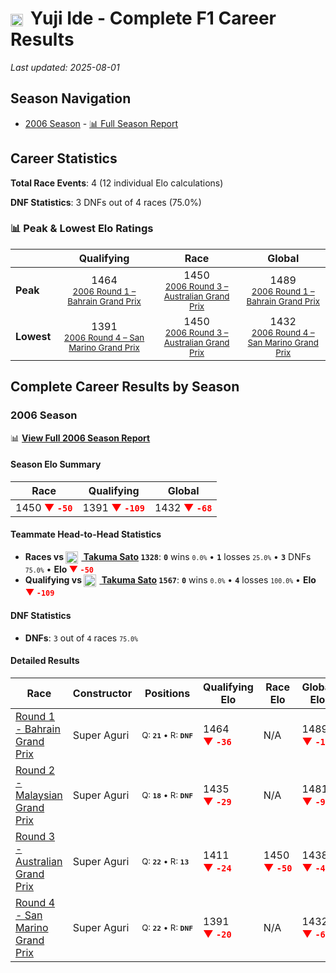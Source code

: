 # <img src="https://upload.wikimedia.org/wikipedia/commons/9/9e/Flag_of_Japan.svg" alt="Japan" width="20" height="auto" style="vertical-align: middle; margin-right: 5px;" onerror="this.outerHTML='🇯🇵'; this.style.marginRight='5px';"/> Yuji Ide - Complete F1 Career Results

*Last updated: 2025-08-01*

## Season Navigation

- [2006 Season](#2006-season) - [📊 Full Season Report](../seasons/2006-season-report)

## Career Statistics

**Total Race Events**: 4 (12 individual Elo calculations)

**DNF Statistics**: 3 DNFs out of 4 races (75.0%)

### 📊 Peak & Lowest Elo Ratings

| &nbsp; | Qualifying | Race | Global |
|-------|------------|------|--------|
| **Peak** | <center> 1464 <br/><small> [2006 Round 1 – Bahrain Grand Prix](../seasons/2006-season-report#round-1-bahrain-grand-prix) </small></center> | <center> 1450 <br/><small> [2006 Round 3 – Australian Grand Prix](../seasons/2006-season-report#round-3-australian-grand-prix) </small></center> | <center> 1489  <br/><small> [2006 Round 1 – Bahrain Grand Prix](../seasons/2006-season-report#round-1-bahrain-grand-prix) </small></center> |
| **Lowest** | <center> 1391 <br/><small> [2006 Round 4 – San Marino Grand Prix](../seasons/2006-season-report#round-4-san-marino-grand-prix) </small></center> | <center> 1450 <br/><small> [2006 Round 3 – Australian Grand Prix](../seasons/2006-season-report#round-3-australian-grand-prix) </small></center> | <center> 1432 <br/><small> [2006 Round 4 – San Marino Grand Prix](../seasons/2006-season-report#round-4-san-marino-grand-prix) </small></center> |


## Complete Career Results by Season

### 2006 Season

📊 **[View Full 2006 Season Report](../seasons/2006-season-report)**

#### Season Elo Summary

| Race | Qualifying | Global |
|------|------------|--------|
| 1450 **<span style="color: red;">▼&nbsp;`-50`</span>** | 1391 **<span style="color: red;">▼&nbsp;`-109`</span>** | 1432 **<span style="color: red;">▼&nbsp;`-68`</span>** |

#### Teammate Head-to-Head Statistics

- **Races vs [<img src="https://upload.wikimedia.org/wikipedia/commons/9/9e/Flag_of_Japan.svg" alt="Japan" width="20" height="auto" style="vertical-align: middle; margin-right: 5px;" onerror="this.outerHTML='🇯🇵'; this.style.marginRight='5px';"/> Takuma Sato](takuma-sato) `1328`**: **`0`** wins <small>`0.0%`</small> • **`1`** losses <small>`25.0%`</small> • **`3`** DNFs <small>`75.0%`</small> • **Elo <span style="color: red;">▼&nbsp;`-50`</span>**
- **Qualifying vs [<img src="https://upload.wikimedia.org/wikipedia/commons/9/9e/Flag_of_Japan.svg" alt="Japan" width="20" height="auto" style="vertical-align: middle; margin-right: 5px;" onerror="this.outerHTML='🇯🇵'; this.style.marginRight='5px';"/> Takuma Sato](takuma-sato) `1567`**: **`0`** wins <small>`0.0%`</small> • **`4`** losses <small>`100.0%`</small> • **Elo <span style="color: red;">▼&nbsp;`-109`</span>**

#### DNF Statistics

- **DNFs**: `3` out of `4` races <small>`75.0%`</small>

#### Detailed Results

| Race | Constructor | Positions | Qualifying Elo | Race Elo | Global Elo | Teammate |
|------|-------------|-----------|----------------|----------|------------|----------|
| [Round 1 - Bahrain Grand Prix](../seasons/2006-season-report#round-1-bahrain-grand-prix) | Super Aguri | <small>Q:&nbsp;**`21`**&nbsp;•&nbsp;R:&nbsp;**`DNF`**</small> | 1464 **<span style="color: red;">▼&nbsp;`-36`</span>** | N/A | 1489 **<span style="color: red;">▼&nbsp;`-11`</span>** | [<img src="https://upload.wikimedia.org/wikipedia/commons/9/9e/Flag_of_Japan.svg" alt="Japan" width="20" height="auto" style="vertical-align: middle; margin-right: 5px;" onerror="this.outerHTML='🇯🇵'; this.style.marginRight='5px';"/> Takuma Sato](takuma-sato)<br/><small>Q:&nbsp;**`20`**&nbsp;•&nbsp;R:&nbsp;**`18`**</small> |
| [Round 2 - Malaysian Grand Prix](../seasons/2006-season-report#round-2-malaysian-grand-prix) | Super Aguri | <small>Q:&nbsp;**`18`**&nbsp;•&nbsp;R:&nbsp;**`DNF`**</small> | 1435 **<span style="color: red;">▼&nbsp;`-29`</span>** | N/A | 1481 **<span style="color: red;">▼&nbsp;`-9`</span>** | [<img src="https://upload.wikimedia.org/wikipedia/commons/9/9e/Flag_of_Japan.svg" alt="Japan" width="20" height="auto" style="vertical-align: middle; margin-right: 5px;" onerror="this.outerHTML='🇯🇵'; this.style.marginRight='5px';"/> Takuma Sato](takuma-sato)<br/><small>Q:&nbsp;**`17`**&nbsp;•&nbsp;R:&nbsp;**`14`**</small> |
| [Round 3 - Australian Grand Prix](../seasons/2006-season-report#round-3-australian-grand-prix) | Super Aguri | <small>Q:&nbsp;**`22`**&nbsp;•&nbsp;R:&nbsp;**`13`**</small> | 1411 **<span style="color: red;">▼&nbsp;`-24`</span>** | 1450 **<span style="color: red;">▼&nbsp;`-50`</span>** | 1438 **<span style="color: red;">▼&nbsp;`-42`</span>** | [<img src="https://upload.wikimedia.org/wikipedia/commons/9/9e/Flag_of_Japan.svg" alt="Japan" width="20" height="auto" style="vertical-align: middle; margin-right: 5px;" onerror="this.outerHTML='🇯🇵'; this.style.marginRight='5px';"/> Takuma Sato](takuma-sato)<br/><small>Q:&nbsp;**`21`**&nbsp;•&nbsp;R:&nbsp;**`12`**</small> |
| [Round 4 - San Marino Grand Prix](../seasons/2006-season-report#round-4-san-marino-grand-prix) | Super Aguri | <small>Q:&nbsp;**`22`**&nbsp;•&nbsp;R:&nbsp;**`DNF`**</small> | 1391 **<span style="color: red;">▼&nbsp;`-20`</span>** | N/A | 1432 **<span style="color: red;">▼&nbsp;`-6`</span>** | [<img src="https://upload.wikimedia.org/wikipedia/commons/9/9e/Flag_of_Japan.svg" alt="Japan" width="20" height="auto" style="vertical-align: middle; margin-right: 5px;" onerror="this.outerHTML='🇯🇵'; this.style.marginRight='5px';"/> Takuma Sato](takuma-sato)<br/><small>Q:&nbsp;**`21`**&nbsp;•&nbsp;R:&nbsp;**`18`**</small> |

